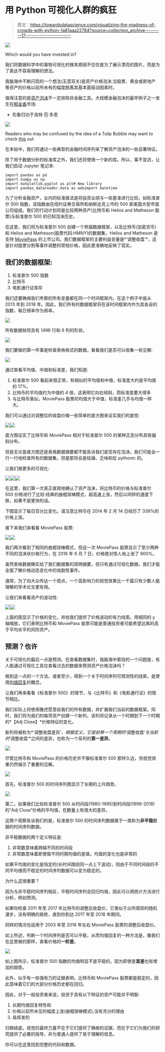 # 用 Python 可视化人群的疯狂

> 原文：<https://towardsdatascience.com/visualizing-the-madness-of-crowds-with-python-1a81aaa22784?source=collection_archive---------17----------------------->

![](img/43c338010f50735bd51508be4e4da20e.png)

Which would you have invested in?

我们将数据科学中的事物可视化的根本原因不仅仅是为了展示漂亮的图片，而是为了表达不容易理解的想法。

我脑海中不断闪现的一个想法(无意双关)是资产价格泡沫:当股票、黄金或房地产等资产的价格以前所未有的幅度脱离其基本面驱动因素时。

值得注意的是[资产泡沫](https://en.wikipedia.org/wiki/Charles_P._Kindleberger)不一定排除非金融工具。大规模金融泡沫的最早例子之一发生在[郁金香](https://en.wikipedia.org/wiki/Tulip_mania)市场:

*   形象归功于洛特·范·多恩

![](img/dfaa6bb29d4dca3a1ed031e846bffae1.png)

Readers who may be confused by the idea of a Tulip Bubble may want to check [this](https://www.npr.org/sections/thesalt/2016/08/26/491236253/ramen-noodles-are-now-the-prison-currency-of-choice) out

在本帖中，我们将通过一些典型的金融时间序列来了解资产泡沫的一些显著特征。

除了用于数据分析的标准库之外，我们还将使用一个新的库。所以，事不宜迟，让我们启动 Jupyter 笔记本:

```
import pandas as pd
import numpy as np
import matplotlib.pyplot as plt# New library
import pandas_datareader.data as webimport datetime
```

为了分析金融资产，业内的标准做法是将投资业绩与一些基准进行比较，如标准普尔 500 指数，该指数由在纽约证券交易所和纳斯达克上市的 500 家美国大型市值公司组成。我们的行动计划将是比较两种资产(比特币和 Helios and Matheson 股票)与标准普尔 500 的已知泡沫历史。

在这里，我们将为标准普尔 500 创建一个熊猫数据框架，以及比特币(加密货币)和 Helios and Matheson(股票代码:HMNY)的数据集，Helios and Matheson 是支持 [MoviePass](https://en.wikipedia.org/wiki/MoviePass) 的上市公司。我们数据框架的主要利益变量是*‘调整收盘’*，这是针对股票分割等事件调整的常规价格，因此更准确地反映了现实。

## 我们的数据框架:

1.  标准普尔 500 指数
2.  比特币
3.  电影通行证库存

我们还要确保我们考察的所有变量都在同一个时间框架内，在这个例子中是从 2013 年到 2018 年。因此，我们所有的数据框架将在该时间框架内作为其各自的指数，每日频率作为频率。

![](img/b8ef08901e576323c77577d3b752859b.png)

所有数据帧将具有 1496 行和 6 列的形状。

![](img/eb27987e02f4d2f0c13b914acddaecce.png)

我们要做的第一件事是检查表格格式的数据，看看我们是否可以收集一些见解:

![](img/ce3612be26fab11e7b49273451afa6c4.png)

通过查看平均值、中值和标准差，我们知道:

1.  标准普尔 500 看起来很正常，有相似的平均值和中值，标准差大约是平均值的 17%。
2.  比特币的平均值约为中值的 4 倍，这表明它向右倾斜，而标准差要大得多
3.  与比特币类似，MoviePass 股票的均值大于中值，标准差几乎与均值一样大。

我们可以通过对调整后的收盘价做一些简单的直方图来证实我们的直觉:

![](img/1a94785f09d023b79d25b8e9b4a6094a.png)![](img/f8076d136845c4b75c8280d8a5605671.png)

直方图证实了比特币和 MoviePass 相对于标准普尔 500 的某种正态分布具有偏斜分布。

但是无论是直方图还是表格数据摘要都不能告诉我们是否存在泡沫。我们可能会一行一行地检查所有的数据集，但是那将会是枯燥、乏味和反 pythonic 的。

让我们做更多的可视化:

![](img/b9a02687c601aceb4203f15c7bc8a51b.png)![](img/506d2714f44d06fdf375a412af8dece4.png)![](img/a005e19594653cf4cbdcd41c81f396f4.png)

在这里，我们第一次真正直观地确认了资产泡沫，将比特币的价格与标准普尔 500 价格进行了比较:经典的曲棍球棒模式，超高速上涨，然后以同样的速度下跌，如果不是更快的话。

下图显示了每日百分比变化。请注意比特币在 2014 年 2 月 14 日经历了 339%的价格上涨。

接下来我们来看看 MoviePass 股票:

![](img/a731373fc17ea688631ea9630c53e2f6.png)![](img/fd69f755707bd3cb2ac57101bdadb94f.png)

我们再次看到了相同的曲棍球棒模式，但这一次 MoviePass 股票显示了至少两种不同的泡沫状价格行为，在 2016 年 6 月 7 日，价格绝对惊人地上涨了 900%。

虽然表格数据确实给了我们数据集的简明摘要，但只有通过可视化数据，我们才能全面了解价格动态变化中的戏剧性事件。

通常，为了向大众传达一个观点，一个高影响力的视觉效果比一千篇只有少数人能理解的学术论文更有用。

让我们来看看资产的波动性:

![](img/edbfcc1d6ce4e434f89d387b94f66ae9.png)![](img/1632a5cc8d73c73d483c33e4c855b68d.png)

上面的图显示了价格的变化，并给我们提供了价格波动的有力线索。用相同的 y 轴缩放，它们表明比特币和 MoviePass 股票可能是普通投资者可能希望远离的高于平均水平的风险资产。

## **预测？也许**

关于可视化的最后一点是预测。在查看数据集时，我脑海中萦绕的一个问题是，有人能通过可视化工具仅查看过去的数据来预测资产价格泡沫吗？

做到这一点的一个方法，或者至少，得到一个关于时间序列可预测性的线索，是使用[均值回复](https://en.wikipedia.org/wiki/Mean_reversion_(finance))的概念。

让我们再来看看《标准普尔 500》的情节，与《比特币》和《电影通行证》的情节相比。

我们实际上将使用雅虎愿意给我们的所有数据，并扩展我们当前的数据框架。同时，我们将为我们的每项资产创建一个新列，该列将记录从一个时期到下一个时期的*【Adj Close】*价格特征的变化。

新列将被称为*‘调整收盘差异’*，根据定义，它是前移一个周期的*‘调整收盘’*与当前的*‘调整收盘’*之间的差异，也称为一个系列的**第一差异**。

![](img/d9b376182943301aefb5909445d8de5a.png)

尽管比特币和 MoviePass 的价格历史并不像标准普尔 500 那样久远，但视觉效果仍然揭示了重要的见解。

![](img/d6809b83c4cc9909b606c755a9f59727.png)

首先，标准普尔 500 的时间序列图显示了长期的上升趋势。

![](img/6a232266259ad5019188e76e4f1474d2.png)

第二，如果我们比较标准普尔 500 从时间段(1980-1995)到时间段(1996-2018)的“Adj Close”价格的平均值，在数量上有很大的差异。

这两个观察告诉我们的是，标准普尔 500 的时间序列数据属于一类称为**非平稳**数据的时间序列数据。

非平稳数据的两个定义特征是:

1.  非常数意味着跨越不同的时间段
2.  非常数意味着即使取不同时期均值的差值，均值的变化也是非常的

如果平均值的变化是恒定的(长时间围绕同一点上下波动)，则由于不同时间段的不同平均值而不稳定的时间序列数据可以变为稳定的。

为什么这很重要？

因为与非平稳时间序列相反，平稳时间序列会回归均值，因此可以用统计方法进行分析，例如预测。

如果你检查 2011 年至 2017 年比特币的调整后收盘价，它类似于众所周知的随机漫步，没有明确的趋势，直到你到达 2017 年至 2018 年期间。

同样的情况也适用于 2003 年至 2018 年左右 MoviePass 股票的调整后收盘价。

如上所述，判断一个时间序列是否可以平稳，从而均值回复的一种方法是，像我们在这里做的那样，查看价格的**一阶差**。

![](img/03c78073db25c92f09f8ed5bdc901ff6.png)

如上图所示，标准普尔 500 指数的均值明显不是平稳的，因为即使是**首差**也有增加的趋势。

此外，似乎有一些强有力的证据表明，比特币和 MoviePass 股票都是稳定的，因此意味着它们的大部分价格历史都在回归。

因此，对于一般投资者来说，投资于具有以下特征的资产可能并不明智:

1.  长期均值回复特性和
2.  价格以前所未见的幅度上涨(曲棍球棒模式),没有充分的理由
3.  易挥发的

归根结底，视觉的最终力量不在于它们提供了确凿的证据，而在于它们为我们的研究提供了必要的指导，并为普通人提供了易于理解的信息。

你可以在这里找到完整的代码和数据。